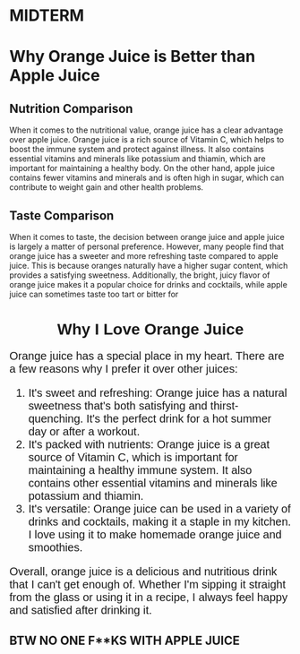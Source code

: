 # MIDTERM

<!DOCTYPE html>
<html>
  </head>
  <body>
    <h1>Why Orange Juice is Better than Apple Juice</h1>
    <h2>Nutrition Comparison</h2>
    <p>When it comes to the nutritional value, orange juice has a clear advantage over apple juice. Orange juice is a rich source of Vitamin C, which helps to boost the immune system and protect against illness. It also contains essential vitamins and minerals like potassium and thiamin, which are important for maintaining a healthy body. On the other hand, apple juice contains fewer vitamins and minerals and is often high in sugar, which can contribute to weight gain and other health problems.</p>
    <h2>Taste Comparison</h2>
    <p>When it comes to taste, the decision between orange juice and apple juice is largely a matter of personal preference. However, many people find that orange juice has a sweeter and more refreshing taste compared to apple juice. This is because oranges naturally have a higher sugar content, which provides a satisfying sweetness. Additionally, the bright, juicy flavor of orange juice makes it a popular choice for drinks and cocktails, while apple juice can sometimes taste too tart or bitter for
      
       
  </head>
  <body>
    <h1 style="font-family: sans-serif; text-align: center;">Why I Love Orange Juice</h1>
    <p style="font-family: sans-serif; font-size: 20px;">Orange juice has a special place in my heart. There are a few reasons why I prefer it over other juices:</p>
    <ol style="font-family: sans-serif; font-size: 20px;">
      <li>It's sweet and refreshing: Orange juice has a natural sweetness that's both satisfying and thirst-quenching. It's the perfect drink for a hot summer day or after a workout.</li>
      <li>It's packed with nutrients: Orange juice is a great source of Vitamin C, which is important for maintaining a healthy immune system. It also contains other essential vitamins and minerals like potassium and thiamin.</li>
      <li>It's versatile: Orange juice can be used in a variety of drinks and cocktails, making it a staple in my kitchen. I love using it to make homemade orange juice and smoothies.</li>
    </ol>
    <p style="font-family: sans-serif; font-size: 20px;">Overall, orange juice is a delicious and nutritious drink that I can't get enough of. Whether I'm sipping it straight from the glass or using it in a recipe, I always feel happy and satisfied after drinking it.</p>
  </body>
</html>
<head>
  <h2>BTW NO ONE F**KS WITH APPLE JUICE</h2>
